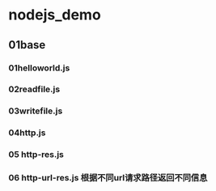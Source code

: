 # nodejs_demo
## 01base
### 01helloworld.js
### 02readfile.js
### 03writefile.js
### 04http.js
### 05 http-res.js
### 06 http-url-res.js 根据不同url请求路径返回不同信息

